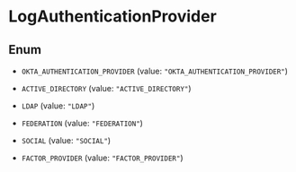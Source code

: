 

# LogAuthenticationProvider

## Enum


* `OKTA_AUTHENTICATION_PROVIDER` (value: `"OKTA_AUTHENTICATION_PROVIDER"`)

* `ACTIVE_DIRECTORY` (value: `"ACTIVE_DIRECTORY"`)

* `LDAP` (value: `"LDAP"`)

* `FEDERATION` (value: `"FEDERATION"`)

* `SOCIAL` (value: `"SOCIAL"`)

* `FACTOR_PROVIDER` (value: `"FACTOR_PROVIDER"`)



